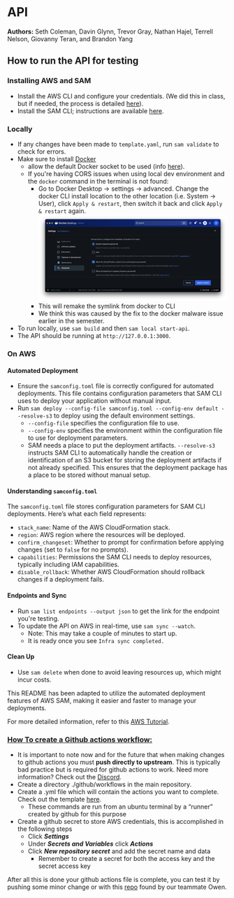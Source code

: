 # API
**Authors:** Seth Coleman, Davin Glynn, Trevor Gray, Nathan Hajel, Terrell Nelson, Giovanny Teran, and Brandon Yang
## How to run the API for testing

### Installing AWS and SAM
- Install the AWS CLI and configure your credentials. (We did this in class, but if needed, the process is detailed [here](https://docs.aws.amazon.com/serverless-application-model/latest/developerguide/prerequisites.html)).
- Install the SAM CLI; instructions are available [here](https://docs.aws.amazon.com/serverless-application-model/latest/developerguide/install-sam-cli.html).

### Locally
- If any changes have been made to `template.yaml`, run `sam validate` to check for errors.
- Make sure to install [Docker](https://www.docker.com/get-started/)    
  - allow the default Docker socket to be used (info [here](https://stackoverflow.com/a/77926411)).
  - If you're having CORS issues when using local dev environment and the `docker` command in the terminal is not found: 
    - Go to Docker Desktop -> settings -> advanced. Change the docker CLI install location to the other location (i.e. System -> User), click `Apply & restart`, then switch it back and click `Apply & restart` again.
  ![docker settings](./documentation/Images/docker-configuration-snapshot.png)
    - This will remake the symlink from docker to CLI
    - We think this was caused by the fix to the docker malware issue earlier in the semester.
- To run locally, use `sam build` and then `sam local start-api`.
- The API should be running at `http://127.0.0.1:3000`. 

### On AWS
#### Automated Deployment
- Ensure the `samconfig.toml` file is correctly configured for automated deployments. This file contains configuration parameters that SAM CLI uses to deploy your application without manual input.
- Run `sam deploy --config-file samconfig.toml --config-env default --resolve-s3` to deploy using the default environment settings.
  - `--config-file` specifies the configuration file to use.
  - `--config-env` specifies the environment within the configuration file to use for deployment parameters.
  - SAM needs a place to put the deployment artifacts. `--resolve-s3` instructs SAM CLI to automatically handle the creation or identification of an S3 bucket for storing the deployment artifacts if not already specified. This ensures that the deployment package has a place to be stored without manual setup.

#### Understanding `samconfig.toml`
The `samconfig.toml` file stores configuration parameters for SAM CLI deployments. Here’s what each field represents:
- `stack_name`: Name of the AWS CloudFormation stack.
- `region`: AWS region where the resources will be deployed.
- `confirm_changeset`: Whether to prompt for confirmation before applying changes (set to `false` for no prompts).
- `capabilities`: Permissions the SAM CLI needs to deploy resources, typically including IAM capabilities.
- `disable_rollback`: Whether AWS CloudFormation should rollback changes if a deployment fails.

#### Endpoints and Sync
- Run `sam list endpoints --output json` to get the link for the endpoint you're testing.
- To update the API on AWS in real-time, use `sam sync --watch`.
    - Note: This may take a couple of minutes to start up.
    - It is ready once you see `Infra sync completed.`

#### Clean Up
- Use `sam delete` when done to avoid leaving resources up, which might incur costs.

This README has been adapted to utilize the automated deployment features of AWS SAM, making it easier and faster to manage your deployments. 

For more detailed information, refer to this [AWS Tutorial](https://docs.aws.amazon.com/serverless-application-model/latest/developerguide/serverless-getting-started-hello-world.html#serverless-getting-started-hello-world-delete).

### <ins>How To create a Github actions workflow:</ins>

- It is important to note now and for the future that when making changes to github actions you must **push directly to upstream**.  This is typically bad practice but is required for github actions to work.  Need more information? Check out the  [Discord](https://discord.com/channels/1332506599020822620/1333536321515290646/1336078961943380030).
- Create a directory ./github/workflows in the main repository. 
- Create a .yml file which will contain the actions you want to complete.  Check out the template [here](https://github.com/mirrulations/CIWebTest/blob/main/.github/workflows/github-actions-demo.yml).
    - These commands are run from an ubuntu terminal by a “runner” created by github for this purpose
- Create a github secret to store AWS credentials, this is accomplished in the following steps
    - Click _**Settings**_
    - Under _**Secrets and Variables**_ click _**Actions**_
    - Click _**New repository secret**_ and add the secret name and data
        - Remember to create a secret for both the access key and the secret access key

After all this is done your github actions file is complete, you can test it by pushing some minor change or with this [repo](https://github.com/nektos/act) found by our teammate Owen.
